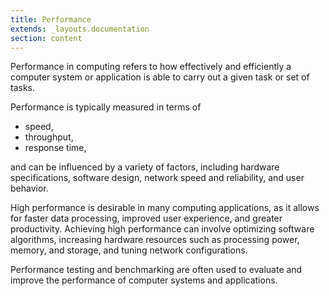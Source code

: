 ```yaml
---
title: Performance
extends: _layouts.documentation
section: content
---
```


Performance in computing refers to how effectively and efficiently a computer system or application is able to carry out a given task or set of tasks. 

Performance is typically measured in terms of 
- speed, 
- throughput, 
- response time,

and can be influenced by a variety of factors, including hardware specifications, software design, network speed and reliability, and user behavior. 

High performance is desirable in many computing applications, as it allows for faster data processing, improved user experience, and greater productivity. Achieving high performance can involve optimizing software algorithms, increasing hardware resources such as processing power, memory, and storage, and tuning network configurations. 

Performance testing and benchmarking are often used to evaluate and improve the performance of computer systems and applications.